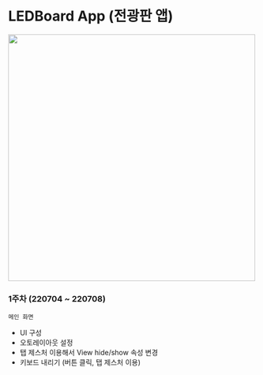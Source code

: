 # LEDBoard App (전광판 앱)

<img src = "../Resources/README_Asset/ledboard-main-iphone13mini.gif" width = "500">

<br />

### 1주차 (220704 ~ 220708)

`메인 화면`

- UI 구성
- 오토레이아웃 설정
- 탭 제스처 이용해서 View hide/show 속성 변경
- 키보드 내리기 (버튼 클릭, 탭 제스처 이용)
